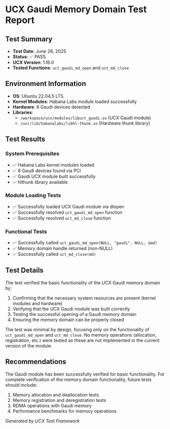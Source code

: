# UCX Gaudi Memory Domain Test Report

## Test Summary
- **Test Date**: June 26, 2025
- **Status**: ✅ PASS
- **UCX Version**: 1.16.0
- **Tested Functions**: `uct_gaudi_md_open` and `uct_md_close`

## Environment Information
- **OS**: Ubuntu 22.04.5 LTS
- **Kernel Modules**: Habana Labs module loaded successfully
- **Hardware**: 8 Gaudi devices detected
- **Libraries**: 
  - `/workspace/ucx/modules/libuct_gaudi.so` (UCX Gaudi module)
  - `/usr/lib/habanalabs/libhl-thunk.so` (Hardware thunk library)

## Test Results

### System Prerequisites
- ✅ Habana Labs kernel modules loaded
- ✅ 8 Gaudi devices found via PCI
- ✅ Gaudi UCX module built successfully
- ✅ hlthunk library available

### Module Loading Tests
- ✅ Successfully loaded UCX Gaudi module via dlopen
- ✅ Successfully resolved `uct_gaudi_md_open` function
- ✅ Successfully resolved `uct_md_close` function

### Functional Tests
- ✅ Successfully called `uct_gaudi_md_open(NULL, "gaudi", NULL, &md)`
- ✅ Memory domain handle returned (non-NULL)
- ✅ Successfully called `uct_md_close(md)`

## Test Details

The test verified the basic functionality of the UCX Gaudi memory domain by:

1. Confirming that the necessary system resources are present (kernel modules and hardware)
2. Verifying that the UCX Gaudi module was built correctly
3. Testing the successful opening of a Gaudi memory domain
4. Ensuring the memory domain can be properly closed

The test was minimal by design, focusing only on the functionality of `uct_gaudi_md_open` and `uct_md_close`. No memory operations (allocation, registration, etc.) were tested as these are not implemented in the current version of the module.

## Recommendations

The Gaudi module has been successfully verified for basic functionality. For complete verification of the memory domain functionality, future tests should include:

1. Memory allocation and deallocation tests
2. Memory registration and deregistration tests
3. RDMA operations with Gaudi memory
4. Performance benchmarks for memory operations

*Generated by UCX Test Framework*

